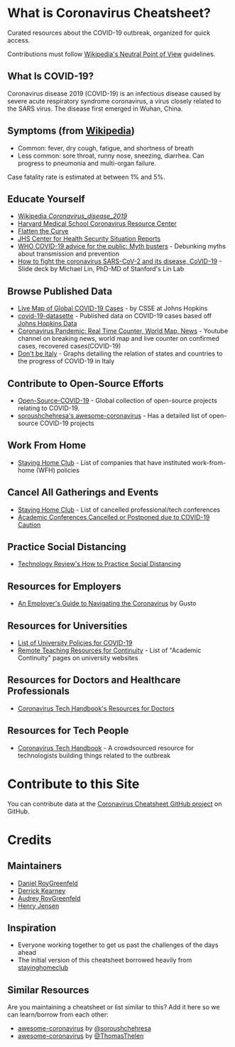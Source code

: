 # What is Coronavirus Cheatsheet?

Curated resources about the COVID-19 outbreak, organized for quick access.

Contributions must follow [Wikipedia's Neutral Point of View](https://en.wikipedia.org/wiki/Wikipedia:Neutral_point_of_view) guidelines.

## What Is COVID-19?

Coronavirus disease 2019 (COVID-19) is an infectious disease caused by severe acute respiratory syndrome coronavirus, a virus closely related to the SARS virus. The disease first emerged in Wuhan, China.

## Symptoms (from [Wikipedia](https://en.wikipedia.org/wiki/Coronavirus_disease_2019))

* Common: fever, dry cough, fatigue, and shortness of breath
* Less common: sore throat, runny nose, sneezing, diarrhea. Can progress to pneumonia and multi-organ failure. 

Case fatality rate is estimated at between 1% and 5%. 

## Educate Yourself

- [Wikipedia *Coronavirus_disease_2019*](https://en.wikipedia.org/wiki/Coronavirus_disease_2019)
- [Harvard Medical School Coronavirus Resource Center](https://www.health.harvard.edu/diseases-and-conditions/coronavirus-resource-center)
- [Flatten the Curve](https://www.flattenthecurve.com/)
- [JHS Center for Health Security Situation Reports](http://www.centerforhealthsecurity.org/resources/COVID-19/index.html)
- [WHO COVID-19 advice for the public: Myth busters](https://www.who.int/emergencies/diseases/novel-coronavirus-2019/advice-for-public/myth-busters) - Debunking myths about transmission and prevention
- [How to fight the coronavirus SARS-CoV-2 and its disease, CoVID-19](https://drive.google.com/file/d/1DqfSnlaW6N3GBc5YKyBOCGPfdqOsqk1G/view) - Slide deck by Michael Lin, PhD-MD of Stanford's Lin Lab

## Browse Published Data

- [Live Map of Global COVID-19 Cases](https://www.arcgis.com/apps/opsdashboard/index.html#/bda7594740fd40299423467b48e9ecf6) - by CSSE at Johns Hopkins
- [covid-19-datasette](https://covid-19.datasettes.com/covid/daily_reports) - Published data on COVID-19 cases based off [Johns Hopkins Data](https://github.com/CSSEGISandData/COVID-19)
- [Coronavirus Pandemic: Real Time Counter, World Map, News](https://www.youtube.com/watch?v=qgylp3Td1Bw) - Youtube channel on breaking news, world map and live counter on confirmed cases, recovered cases(COVID-19)
- [Don't be Italy](https://observablehq.com/@yurivish/dont-be-italy) - Graphs detailing the relation of states and countries to the progress of COVID-19 in Italy


## Contribute to Open-Source Efforts

- [Open-Source-COVID-19](https://weileizeng.github.io/Open-Source-COVID-19/world) - Global collection of open-source projects relating to COVID-19.
- [soroushchehresa's awesome-coronavirus](https://github.com/soroushchehresa/awesome-coronavirus) - Has a detailed list of open-source COVID-19 projects

## Work From Home

- [Staying Home Club](https://stayinghome.club/) - List of companies that have instituted work-from-home (WFH) policies

## Cancel All Gatherings and Events

- [Staying Home Club](https://stayinghome.club/) - List of cancelled professional/tech conferences
- [Academic Conferences Cancelled or Postponed due to COVID-19 Caution](https://docs.google.com/spreadsheets/d/1O3wnaFYSZCgY3Ih4yDw3EIH2SC_-vjhyHwrCQSy0J7M/htmlview?fbclid=IwAR3Z5VxuKicyB5h0dAIRhU5TtZq78dzFBZ45f8G7fI1sBhWEyFIj5rGibME#)

## Practice Social Distancing

- [Technology Review's How to Practice Social Distancing](https://www.technologyreview.com/s/615355/coronavirus-social-distancing-during-pandemic/)

## Resources for Employers

- [An Employer's Guide to Navigating the Coronavirus](https://gusto.com/blog/people-management/coronavirus-employers-guide) by Gusto

## Resources for Universities

- [List of University Policies for COVID-19](https://docs.google.com/spreadsheets/d/1BsS1-2RQvgONdUviUJq1TbSqMmoBhbXPiwTIr__pRns/edit#gid=1979093867)
- [Remote Teaching Resources for Continuity](https://docs.google.com/spreadsheets/d/1VT9oiNYPyiEsGHBoDKlwLlWAsWP58sGV7A3oIuEUG3k/htmlview?usp=sharing&sle=true) - List of "Academic Continuity" pages on university websites

## Resources for Doctors and Healthcare Professionals

- [Coronavirus Tech Handbook's Resources for Doctors](https://coronavirustechhandbook.com/doctors)

## Resources for Tech People

- [Coronavirus Tech Handbook](https://coronavirustechhandbook.com) - A crowdsourced resource for technologists building things related to the outbreak

# Contribute to this Site

You can contribute data at the [Coronavirus Cheatsheet GitHub project](https://github.com/worldimprovementlab/coronavirus-cheatsheet) on GitHub.

# Credits

## Maintainers

- [Daniel RoyGreenfeld](https://github.com/pydanny)
- [Derrick Kearney](https://github.com/diek)
- [Audrey RoyGreenfeld](https://github.com/audreyr)
- [Henry Jensen](https://github.com/henryjensen44)

## Inspiration

- Everyone working together to get us past the challenges of the days ahead
- The initial version of this cheatsheet borrowed heavily from [stayinghomeclub](https://stayinghome.club/)

## Similar Resources

Are you maintaining a cheatsheet or list similar to this? Add it here so we can learn/borrow from each other:

* [awesome-coronavirus](https://github.com/soroushchehresa/awesome-coronavirus) by [@soroushchehresa](https://github.com/soroushchehresa/awesome-coronavirus)
* [awesome-coronavirus](https://github.com/ThomasThelen/awesome-coronavirus) by [@ThomasThelen](https://github.com/ThomasThelen)
